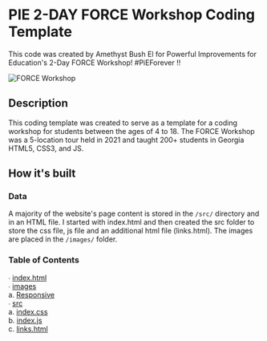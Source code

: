 # PIE 2-DAY FORCE Workshop Coding Template
This code was created by Amethyst Bush El for Powerful Improvements for Education's 2-Day FORCE Workshop! #PiEForever ‼️

<img alt="FORCE Workshop" src="https://infallible-archimedes-8c04df.netlify.app/images/FORCE%20Workshop.png" />

## Description

This coding template was created to serve as a template for a coding workshop for students between the ages of 4 to 18. The FORCE Workshop was a 5-location tour held in 2021 and taught 200+ students in Georgia HTML5, CSS3, and JS.

## How it's built

### Data
A majority of the website's page content is stored in the <code>/src/</code> directory and in an HTML file. I started with index.html and then created the src folder to store the css file, js file and an additional html file (links.html). The images are placed in the <code>/images/</code> folder.

### Table of Contents
∙ [index.html](https://github.com/WZDMATL/FORCEWorkshop/blob/main/index.html)
<br />
∙ [images](https://github.com/WZDMATL/FORCEWorkshop/tree/main/images)
<br />
  a. [Responsive](https://github.com/WZDMATL/FORCEWorkshop/tree/main/images/Responsive)
  <br />
∙ [src](https://github.com/WZDMATL/FORCEWorkshop/tree/main/src)
<br />
  a. [index.css](https://github.com/WZDMATL/FORCEWorkshop/blob/main/src/index.css)
  <br />
  b. [index.js](https://github.com/WZDMATL/FORCEWorkshop/blob/main/src/index.js)
  <br />
  c. [links.html](https://github.com/WZDMATL/FORCEWorkshop/blob/main/src/links.html)
